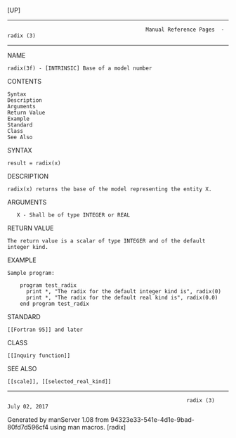[UP]

-----------------------------------------------------------------------------------------------------------------------------------
                                                Manual Reference Pages  - radix (3)
-----------------------------------------------------------------------------------------------------------------------------------
                                                                 
NAME

    radix(3f) - [INTRINSIC] Base of a model number

CONTENTS

    Syntax
    Description
    Arguments
    Return Value
    Example
    Standard
    Class
    See Also

SYNTAX

    result = radix(x)

DESCRIPTION

    radix(x) returns the base of the model representing the entity X.

ARGUMENTS

       X - Shall be of type INTEGER or REAL

RETURN VALUE

    The return value is a scalar of type INTEGER and of the default integer kind.

EXAMPLE

    Sample program:

        program test_radix
          print *, "The radix for the default integer kind is", radix(0)
          print *, "The radix for the default real kind is", radix(0.0)
        end program test_radix



STANDARD

    [[Fortran 95]] and later

CLASS

    [[Inquiry function]]

SEE ALSO

    [[scale]], [[selected_real_kind]]

-----------------------------------------------------------------------------------------------------------------------------------

                                                             radix (3)                                                July 02, 2017

Generated by manServer 1.08 from 94323e33-541e-4d1e-9bad-80fd7d596cf4 using man macros.
                                                              [radix]
